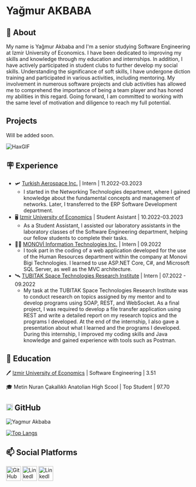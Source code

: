 # Yağmur AKBABA

## 📜 About

My name is Yağmur Akbaba and I'm a senior studying Software Engineering at Izmir University of Economics. I have been dedicated to improving my skills and knowledge through my education and internships. In addition, I have actively participated in student clubs to further develop my social skills. Understanding the significance of soft skills, I have undergone diction training and participated in various activities, including mentoring. My involvement in numerous software projects and club activities has allowed me to comprehend the importance of being a team player and has honed my abilities in this regard. Going forward, I am committed to working with the same level of motivation and diligence to reach my full potential.


## Projects
Will be added soon.

![HaxGIF](https://user-images.githubusercontent.com/81877857/235271147-89a83d37-f99e-4eff-8bc4-5447175a2613.gif)


## 🪧 Experience
* 🛩️ [Turkish Aerospace Inc.](https://www.tusas.com/en) | Intern | 11.2022-03.2023
    * I started in the Networking Technologies department, where I gained knowledge about the fundamental concepts and management of networks. Later, I transferred to the ERP Software Development department.
* 🖥️ [Izmir University of Economics](https://www.ieu.edu.tr/en) | Student Asistant | 10.2022-03.2023
    * As a Student Assistant, I assisted our laboratory assistants in the laboratory classes of the Software Engineering department, helping our fellow students to complete their tasks.
* 👩‍💻 [MONOVİ Information Technologies Inc.](https://monovi.com.tr/) | Intern | 09.2022
    * I took part in the coding of a web application developed for the use of the Human Resources department within the company at Monovi Bigi Technologies. I learned to use ASP.NET Core, C#, and Microsoft SQL Server, as well as the MVC architecture.
* 🛰️ [TUBITAK Space Technologies Research Institute](https://uzay.tubitak.gov.tr/en) | Intern | 07.2022 - 09.2022
    * My task at the TUBITAK Space Technologies Research Institute was to conduct research on topics assigned by my mentor and to develop programs using SOAP, REST, and WebSocket. As a final project, I was required to develop a file transfer application using REST and write a detailed report on my research topics and the programs I developed. At the end of the internship, I also gave a presentation about what I learned and the programs I developed. During this internship, I improved my coding skills and Java knowledge and gained experience with tools such as Postman.

## 📖 Education
🖊️ [Izmir University of Economics](https://www.ieu.edu.tr/en) | Software Engineering | 3.51


🎓 Metin Nuran Çakallıklı Anatolian High Scool | Top Student | 97.70


## <a href="https://github.com/"><img src="https://github.githubassets.com/images/modules/logos_page/GitHub-Mark.png" alt="GitHub logo" width="18"></a>  GitHub


![Yagmur Akbaba](https://github-readme-stats.vercel.app/api?username=YagmurAkbaba&show_icons=true&theme=chartreuse-dark&bg_color=00000000)


[![Top Langs](https://github-readme-stats.vercel.app/api/top-langs/?username=YagmurAkbaba&show_icons=true&theme=chartreuse-dark&bg_color=00000000&layout=compact)](https://github.com/YagmurAkbaba/github-readme-stats)



## 📫 Social Platforms
<!---->

 <a style="bg-color:white" href="https://github.com/YagmurAkbaba"><img src="https://www.vectorlogo.zone/logos/github/github-icon.svg" alt="GitHub logo" width="40" ></a> 
 <a href="https://www.linkedin.com/in/yagmur-akbaba/" target="_blank"><img src="https://www.vectorlogo.zone/logos/linkedin/linkedin-tile.svg" alt="LinkedIn" width="40"><href></a>
   <a href="https://www.youtube.com/@done____" target="_blank"><img src="https://www.vectorlogo.zone/logos/youtube/youtube-icon.svg" alt="LinkedIn" width="40"><href></a> 
 
<!---->

